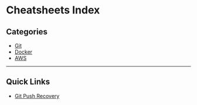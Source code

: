 # Cheatsheets Index

## Categories
- [Git](/git)
- [Docker](/docker)
- [AWS](/aws)


---

## Quick Links
- [Git Push Recovery](git/undo-wrong-push.md)
